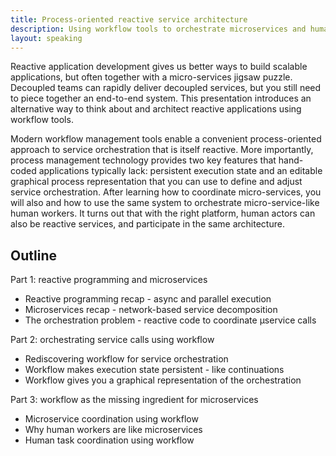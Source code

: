 ```yaml
---
title: Process-oriented reactive service architecture
description: Using workflow tools to orchestrate microservices and human workers
layout: speaking
---
```


Reactive application development gives us better ways to build scalable applications, but often together with a micro-services jigsaw puzzle. Decoupled teams can rapidly deliver decoupled services, but you still need to piece together an end-to-end system. This presentation introduces an alternative way to think about and architect reactive applications using workflow tools.

Modern workflow management tools enable a convenient process-oriented approach to service orchestration that is itself reactive. More importantly, process management technology provides two key features that hand-coded applications typically lack: persistent execution state and an editable graphical process representation that you can use to define and adjust service orchestration. After learning how to coordinate micro-services, you will also and how to use the same system to orchestrate micro-service-like human workers. It turns out that with the right platform, human actors can also be reactive services, and participate in the same architecture.

## Outline

Part 1: reactive programming and microservices

* Reactive programming recap - async and parallel execution
* Microservices recap - network-based service decomposition
* The orchestration problem - reactive code to coordinate µservice calls

Part 2: orchestrating service calls using workflow

* Rediscovering workflow for service orchestration
* Workflow makes execution state persistent - like continuations
* Workflow gives you a graphical representation of the orchestration

Part 3: workflow as the missing ingredient for microservices

* Microservice coordination using workflow
* Why human workers are like microservices
* Human task coordination using workflow
